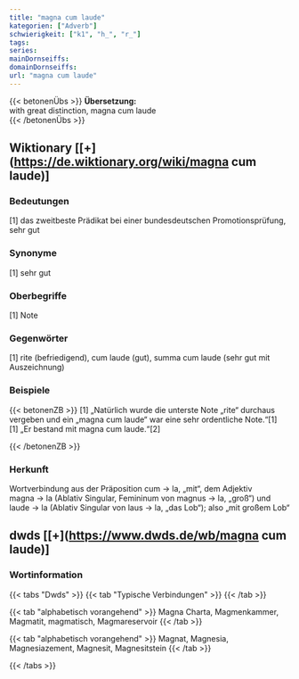 ```yaml
---
title: "magna cum laude"
kategorien: ["Adverb"]
schwierigkeit: ["k1", "h_", "r_"]
tags:
series:
mainDornseiffs:
domainDornseiffs:
url: "magna cum laude"
---
```


{{< betonenÜbs >}}
**Übersetzung:**  
with great distinction, magna cum laude  
{{< /betonenÜbs >}}

## Wiktionary [[+](https://de.wiktionary.org/wiki/magna cum laude)]

### Bedeutungen
[1] das zweitbeste Prädikat bei einer bundesdeutschen Promotionsprüfung, sehr gut  

### Synonyme
[1] sehr gut  

### Oberbegriffe
[1] Note  

### Gegenwörter
[1] rite (befriedigend), cum laude (gut), summa cum laude (sehr gut mit Auszeichnung)  

### Beispiele
{{< betonenZB >}}
[1] „Natürlich wurde die unterste Note „rite“ durchaus vergeben und ein „magna cum laude“ war eine sehr ordentliche Note.“[1]  
[1] „Er bestand mit magna cum laude.“[2]  

{{< /betonenZB >}}
### Herkunft
Wortverbindung aus der Präposition cum → la, „mit“, dem Adjektiv magna → la (Ablativ Singular, Femininum von magnus → la, „groß“)  und laude → la (Ablativ Singular von laus → la, „das Lob“); also „mit großem Lob“  



## dwds [[+](https://www.dwds.de/wb/magna cum laude)]

### Wortinformation
{{< tabs "Dwds" >}}
{{< tab "Typische Verbindungen" >}}
{{< /tab >}}

{{< tab "alphabetisch vorangehend" >}}
Magna Charta, Magmenkammer, Magmatit, magmatisch, Magmareservoir
{{< /tab >}}

{{< tab "alphabetisch vorangehend" >}}
Magnat, Magnesia, Magnesiazement, Magnesit, Magnesitstein
{{< /tab >}}

{{< /tabs >}}

